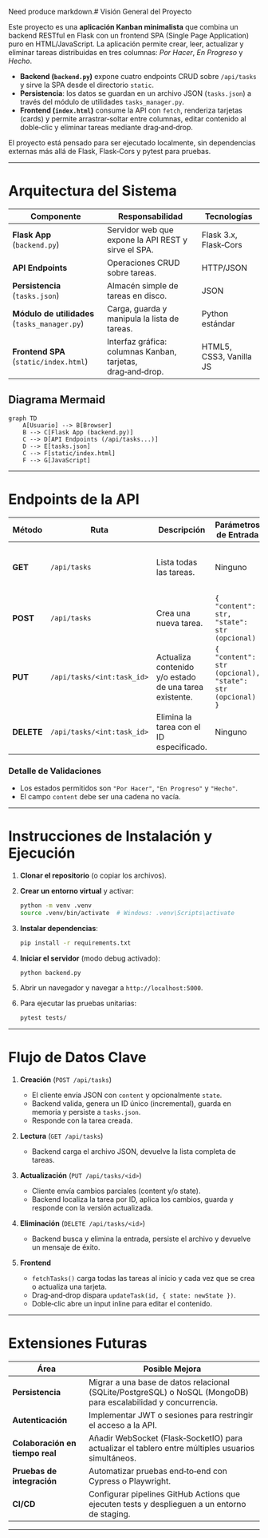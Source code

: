 Need produce markdown.# Visión General del Proyecto

Este proyecto es una **aplicación Kanban minimalista** que combina un backend RESTful en Flask con un frontend SPA (Single Page Application) puro en HTML/JavaScript. La aplicación permite crear, leer, actualizar y eliminar tareas distribuidas en tres columnas: *Por Hacer*, *En Progreso* y *Hecho*.  

- **Backend (`backend.py`)** expone cuatro endpoints CRUD sobre `/api/tasks` y sirve la SPA desde el directorio `static`.  
- **Persistencia**: los datos se guardan en un archivo JSON (`tasks.json`) a través del módulo de utilidades `tasks_manager.py`.  
- **Frontend (`index.html`)** consume la API con `fetch`, renderiza tarjetas (cards) y permite arrastrar‑soltar entre columnas, editar contenido al doble‑clic y eliminar tareas mediante drag‑and‑drop.  

El proyecto está pensado para ser ejecutado localmente, sin dependencias externas más allá de Flask, Flask‑Cors y pytest para pruebas.

---

# Arquitectura del Sistema

| Componente | Responsabilidad | Tecnologías |
|------------|-----------------|-------------|
| **Flask App** (`backend.py`) | Servidor web que expone la API REST y sirve el SPA. | Flask 3.x, Flask‑Cors |
| **API Endpoints** | Operaciones CRUD sobre tareas. | HTTP/JSON |
| **Persistencia** (`tasks.json`) | Almacén simple de tareas en disco. | JSON |
| **Módulo de utilidades** (`tasks_manager.py`) | Carga, guarda y manipula la lista de tareas. | Python estándar |
| **Frontend SPA** (`static/index.html`) | Interfaz gráfica: columnas Kanban, tarjetas, drag‑and‑drop. | HTML5, CSS3, Vanilla JS |

## Diagrama Mermaid

```mermaid
graph TD
    A[Usuario] --> B[Browser]
    B --> C[Flask App (backend.py)]
    C --> D[API Endpoints (/api/tasks...)]
    D --> E[tasks.json]
    C --> F[static/index.html]
    F --> G[JavaScript]
```

---

# Endpoints de la API

| Método | Ruta | Descripción | Parámetros de Entrada | Respuesta Esperada |
|--------|------|-------------|-----------------------|--------------------|
| **GET** | `/api/tasks` | Lista todas las tareas. | Ninguno | `200 OK`<br>`{ "tasks": [ { "id": int, "content": str, "state": str }, ... ] }` |
| **POST** | `/api/tasks` | Crea una nueva tarea. | `{ "content": str, "state": str (opcional)` | `201 Created`<br>`{ "id": int, "content": str, "state": str }` |
| **PUT** | `/api/tasks/<int:task_id>` | Actualiza contenido y/o estado de una tarea existente. | `{ "content": str (opcional), "state": str (opcional) }` | `200 OK`<br>`{ "id": int, "content": str, "state": str }` |
| **DELETE** | `/api/tasks/<int:task_id>` | Elimina la tarea con el ID especificado. | Ninguno | `200 OK`<br>`{ "message": "Task deleted successfully." }` |

### Detalle de Validaciones

- Los estados permitidos son `"Por Hacer"`, `"En Progreso"` y `"Hecho"`.  
- El campo `content` debe ser una cadena no vacía.  

---

# Instrucciones de Instalación y Ejecución

1. **Clonar el repositorio** (o copiar los archivos).  
2. **Crear un entorno virtual** y activar:

   ```bash
   python -m venv .venv
   source .venv/bin/activate  # Windows: .venv\Scripts\activate
   ```

3. **Instalar dependencias**:

   ```bash
   pip install -r requirements.txt
   ```

4. **Iniciar el servidor** (modo debug activado):

   ```bash
   python backend.py
   ```

5. Abrir un navegador y navegar a `http://localhost:5000`.  
6. Para ejecutar las pruebas unitarias:

   ```bash
   pytest tests/
   ```

---

# Flujo de Datos Clave

1. **Creación** (`POST /api/tasks`)  
   - El cliente envía JSON con `content` y opcionalmente `state`.  
   - Backend valida, genera un ID único (incremental), guarda en memoria y persiste a `tasks.json`.  
   - Responde con la tarea creada.

2. **Lectura** (`GET /api/tasks`)  
   - Backend carga el archivo JSON, devuelve la lista completa de tareas.

3. **Actualización** (`PUT /api/tasks/<id>`)  
   - Cliente envía cambios parciales (content y/o state).  
   - Backend localiza la tarea por ID, aplica los cambios, guarda y responde con la versión actualizada.

4. **Eliminación** (`DELETE /api/tasks/<id>`)  
   - Backend busca y elimina la entrada, persiste el archivo y devuelve un mensaje de éxito.

5. **Frontend**  
   - `fetchTasks()` carga todas las tareas al inicio y cada vez que se crea o actualiza una tarjeta.  
   - Drag‑and‑drop dispara `updateTask(id, { state: newState })`.  
   - Doble‑clic abre un input inline para editar el contenido.

---

# Extensiones Futuras

| Área | Posible Mejora |
|------|----------------|
| **Persistencia** | Migrar a una base de datos relacional (SQLite/PostgreSQL) o NoSQL (MongoDB) para escalabilidad y concurrencia. |
| **Autenticación** | Implementar JWT o sesiones para restringir el acceso a la API. |
| **Colaboración en tiempo real** | Añadir WebSocket (Flask‑SocketIO) para actualizar el tablero entre múltiples usuarios simultáneos. |
| **Pruebas de integración** | Automatizar pruebas end‑to‑end con Cypress o Playwright. |
| **CI/CD** | Configurar pipelines GitHub Actions que ejecuten tests y desplieguen a un entorno de staging. |

---